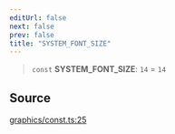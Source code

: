 ```yaml
---
editUrl: false
next: false
prev: false
title: "SYSTEM_FONT_SIZE"
---
```


> `const` **SYSTEM\_FONT\_SIZE**: `14` = `14`

## Source

[graphics/const.ts:25](https://github.com/dgmjs/dgmjs/blob/6298c851d69b83f472385d1ebb3c937ddb56985d/packages/core/src/graphics/const.ts#L25)
